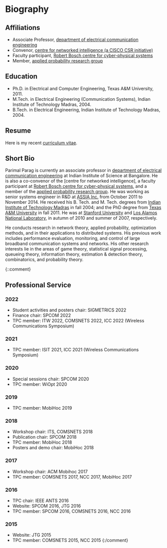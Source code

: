 # Biography

## Affiliations 
- Associate Professor, [department of electrical communication engineering]
- Convenor, [centre for networked intelligence (a CISCO CSR initiative)]
- Faculty participant, [Robert Bosch centre for cyber-physical systems]
- Member, [applied probability research group]

## Education
- Ph.D. in Electrical and Computer Engineering, Texas A&M University, 2011.
- M.Tech. in Electrical Engineering (Communication Systems), Indian Institute of Technology Madras, 2004. 
- B.Tech. in Electrical Engineering, Indian Institute of Technology Madras, 2004. 

## Resume
Here is my recent [curriculum vitae](../resume/IIScCV.pdf).

## Short Bio

Parimal Parag is currently an associate professor in [department of electrical communication engineering] at Indian Institute of Science at Bangalore. 
He is also a co-convenor of the [centre for networked intelligence], 
a faculty participant at [Robert Bosch centre for cyber-physical systems], 
and a member of the [applied probability research group]. 
He was working as senior systems engineer in R&D at [ASSIA Inc.] from October 2011 to November 2014. He received his B. Tech. and M. Tech. degrees from [Indian Institute of Technology Madras] in fall 2004; and the PhD degree from [Texas A&M University] in fall 2011. He was at [Stanford University] and [Los Alamos National Laboratory], in autumn of 2010 and summer of 2007, respectively. 

He conducts research in network theory, applied probability, optimization methods, and in their applications to distributed systems. His previous work includes performance evaluation, monitoring, and control of large broadband communication systems and networks. His other research interests lie in the areas of game theory, statistical signal processing, queueing theory, information theory, estimation & detection theory, combinatorics, and probability theory.

{::comment}
## Professional Service
### 2022
- Student activities and posters chair: SIGMETRICS 2022
- Finance chair: SPCOM 2022
- TPC member: ITW 2022, COMSNETS 2022, ICC 2022 (Wireless Communications Symposium)

### 2021
- TPC member: ISIT 2021, ICC 2021 (Wireless Communications Symposium)

### 2020
- Special sessions chair: SPCOM 2020
- TPC member: WiOpt 2020

### 2019
- TPC member: MobiHoc 2019

### 2018
- Workshop chair: ITS, COMSNETS 2018
- Publication chair: SPCOM 2018
- TPC member: MobiHoc 2018
- Posters and demo chair: MobiHoc 2018

### 2017
- Workshop chair: ACM Mobihoc 2017
- TPC member: COMSNETS 2017, NCC 2017, MobiHoc 2017

### 2016
- TPC chair: IEEE ANTS 2016
- Website: SPCOM 2016, JTG 2016
- TPC member: SPCOM 2016, COMSNETS 2016, NCC 2016

### 2015
- Website: JTG 2015
- TPC member: COMSNETS 2015, NCC 2015
{:/comment}

[applied probability research group]: https://iisc.ac.in/analysis-and-probability-research-group/
[ASSIA Inc.]: http://www.assia-inc.com/ 
[centre for networked intelligence (a CISCO CSR initiative)]: https://cni.iisc.ac.in/
[department of electrical communication engineering]: https://ece.iisc.ac.in/
[Indian Institute of Technology Madras]: https://www.iitm.ac.in/ 
[Los Alamos National Laboratory]: http://www.lanl.gov/ 
[Robert Bosch centre for cyber-physical systems]: https://www.rbccps.org/
[Stanford University]: http://www.stanford.edu/ 
[Texas A&M University]: http://www.tamu.edu/
